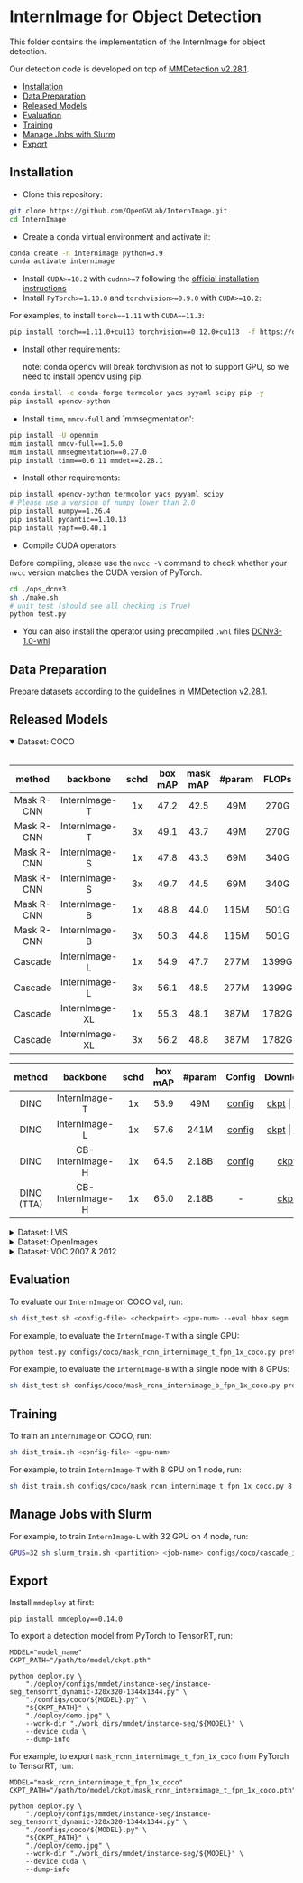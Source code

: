 # InternImage for Object Detection

This folder contains the implementation of the InternImage for object detection.

Our detection code is developed on top of [MMDetection v2.28.1](https://github.com/open-mmlab/mmdetection/tree/v2.28.1).

<!-- TOC -->

- [Installation](#installation)
- [Data Preparation](#data-preparation)
- [Released Models](#released-models)
- [Evaluation](#evaluation)
- [Training](#training)
- [Manage Jobs with Slurm](#manage-jobs-with-slurm)
- [Export](#export)

<!-- TOC -->

## Installation

- Clone this repository:

```bash
git clone https://github.com/OpenGVLab/InternImage.git
cd InternImage
```

- Create a conda virtual environment and activate it:

```bash
conda create -n internimage python=3.9
conda activate internimage
```

- Install `CUDA>=10.2` with `cudnn>=7` following
  the [official installation instructions](https://docs.nvidia.com/cuda/cuda-installation-guide-linux/index.html)
- Install `PyTorch>=1.10.0` and `torchvision>=0.9.0` with `CUDA>=10.2`:

For examples, to install `torch==1.11` with `CUDA==11.3`:

```bash
pip install torch==1.11.0+cu113 torchvision==0.12.0+cu113  -f https://download.pytorch.org/whl/torch_stable.html
```

- Install other requirements:

  note: conda opencv will break torchvision as not to support GPU, so we need to install opencv using pip.

```bash
conda install -c conda-forge termcolor yacs pyyaml scipy pip -y
pip install opencv-python
```

- Install `timm`, `mmcv-full` and \`mmsegmentation':

```bash
pip install -U openmim
mim install mmcv-full==1.5.0
mim install mmsegmentation==0.27.0
pip install timm==0.6.11 mmdet==2.28.1
```

- Install other requirements:

```bash
pip install opencv-python termcolor yacs pyyaml scipy
# Please use a version of numpy lower than 2.0
pip install numpy==1.26.4
pip install pydantic==1.10.13
pip install yapf==0.40.1
```

- Compile CUDA operators

Before compiling, please use the `nvcc -V` command to check whether your `nvcc` version matches the CUDA version of PyTorch.

```bash
cd ./ops_dcnv3
sh ./make.sh
# unit test (should see all checking is True)
python test.py
```

- You can also install the operator using precompiled `.whl` files
  [DCNv3-1.0-whl](https://github.com/OpenGVLab/InternImage/releases/tag/whl_files)

## Data Preparation

Prepare datasets according to the guidelines in [MMDetection v2.28.1](https://github.com/open-mmlab/mmdetection/blob/master/docs/en/1_exist_data_model.md).

## Released Models

<details open>
<summary> Dataset: COCO </summary>
<br>
<div>

|   method   |    backbone    | schd | box mAP | mask mAP | #param | FLOPs |                             Config                              |                                                                                                          Download                                                                                                          |
| :--------: | :------------: | :--: | :-----: | :------: | :----: | :---: | :-------------------------------------------------------------: | :------------------------------------------------------------------------------------------------------------------------------------------------------------------------------------------------------------------------: |
| Mask R-CNN | InternImage-T  |  1x  |  47.2   |   42.5   |  49M   | 270G  | [config](./configs/coco/mask_rcnn_internimage_t_fpn_1x_coco.py) | [ckpt](https://huggingface.co/OpenGVLab/InternImage/resolve/main/mask_rcnn_internimage_t_fpn_1x_coco.pth) \| [log](https://huggingface.co/OpenGVLab/InternImage/resolve/main/mask_rcnn_internimage_t_fpn_1x_coco.log.json) |
| Mask R-CNN | InternImage-T  |  3x  |  49.1   |   43.7   |  49M   | 270G  | [config](./configs/coco/mask_rcnn_internimage_t_fpn_3x_coco.py) | [ckpt](https://huggingface.co/OpenGVLab/InternImage/resolve/main/mask_rcnn_internimage_t_fpn_3x_coco.pth) \| [log](https://huggingface.co/OpenGVLab/InternImage/resolve/main/mask_rcnn_internimage_t_fpn_3x_coco.log.json) |
| Mask R-CNN | InternImage-S  |  1x  |  47.8   |   43.3   |  69M   | 340G  | [config](./configs/coco/mask_rcnn_internimage_s_fpn_1x_coco.py) | [ckpt](https://huggingface.co/OpenGVLab/InternImage/resolve/main/mask_rcnn_internimage_s_fpn_1x_coco.pth) \| [log](https://huggingface.co/OpenGVLab/InternImage/resolve/main/mask_rcnn_internimage_s_fpn_1x_coco.log.json) |
| Mask R-CNN | InternImage-S  |  3x  |  49.7   |   44.5   |  69M   | 340G  | [config](./configs/coco/mask_rcnn_internimage_s_fpn_3x_coco.py) | [ckpt](https://huggingface.co/OpenGVLab/InternImage/resolve/main/mask_rcnn_internimage_s_fpn_3x_coco.pth) \| [log](https://huggingface.co/OpenGVLab/InternImage/resolve/main/mask_rcnn_internimage_s_fpn_3x_coco.log.json) |
| Mask R-CNN | InternImage-B  |  1x  |  48.8   |   44.0   |  115M  | 501G  | [config](./configs/coco/mask_rcnn_internimage_b_fpn_1x_coco.py) | [ckpt](https://huggingface.co/OpenGVLab/InternImage/resolve/main/mask_rcnn_internimage_b_fpn_1x_coco.pth) \| [log](https://huggingface.co/OpenGVLab/InternImage/resolve/main/mask_rcnn_internimage_b_fpn_1x_coco.log.json) |
| Mask R-CNN | InternImage-B  |  3x  |  50.3   |   44.8   |  115M  | 501G  | [config](./configs/coco/mask_rcnn_internimage_b_fpn_3x_coco.py) | [ckpt](https://huggingface.co/OpenGVLab/InternImage/resolve/main/mask_rcnn_internimage_b_fpn_3x_coco.pth) \| [log](https://huggingface.co/OpenGVLab/InternImage/resolve/main/mask_rcnn_internimage_b_fpn_3x_coco.log.json) |
|  Cascade   | InternImage-L  |  1x  |  54.9   |   47.7   |  277M  | 1399G |  [config](./configs/coco/cascade_internimage_l_fpn_1x_coco.py)  |                                                          [ckpt](https://huggingface.co/OpenGVLab/InternImage/resolve/main/cascade_internimage_l_fpn_1x_coco.pth)                                                           |
|  Cascade   | InternImage-L  |  3x  |  56.1   |   48.5   |  277M  | 1399G |  [config](./configs/coco/cascade_internimage_l_fpn_3x_coco.py)  |   [ckpt](https://huggingface.co/OpenGVLab/InternImage/resolve/main/cascade_internimage_l_fpn_3x_coco.pth) \| [log](https://huggingface.co/OpenGVLab/InternImage/resolve/main/cascade_internimage_l_fpn_3x_coco.log.json)   |
|  Cascade   | InternImage-XL |  1x  |  55.3   |   48.1   |  387M  | 1782G | [config](./configs/coco/cascade_internimage_xl_fpn_1x_coco.py)  |  [ckpt](https://huggingface.co/OpenGVLab/InternImage/resolve/main/cascade_internimage_xl_fpn_1x_coco.pth) \| [log](https://huggingface.co/OpenGVLab/InternImage/resolve/main/cascade_internimage_xl_fpn_1x_coco.log.json)  |
|  Cascade   | InternImage-XL |  3x  |  56.2   |   48.8   |  387M  | 1782G | [config](./configs/coco/cascade_internimage_xl_fpn_3x_coco.py)  |  [ckpt](https://huggingface.co/OpenGVLab/InternImage/resolve/main/cascade_internimage_xl_fpn_3x_coco.pth) \| [log](https://huggingface.co/OpenGVLab/InternImage/resolve/main/cascade_internimage_xl_fpn_3x_coco.log.json)  |

|   method   |     backbone     | schd | box mAP | #param |                                     Config                                     |                                                                                                                         Download                                                                                                                         |
| :--------: | :--------------: | :--: | :-----: | :----: | :----------------------------------------------------------------------------: | :------------------------------------------------------------------------------------------------------------------------------------------------------------------------------------------------------------------------------------------------------: |
|    DINO    |  InternImage-T   |  1x  |  53.9   |  49M   |  [config](./configs/coco/dino_4scale_internimage_t_1x_coco_layer_wise_lr.py)   |                    [ckpt](https://huggingface.co/OpenGVLab/InternImage/resolve/main/dino_4scale_internimage_t_1x_coco.pth) \| [log](https://huggingface.co/OpenGVLab/InternImage/resolve/main/dino_4scale_internimage_t_1x_coco.json)                    |
|    DINO    |  InternImage-L   |  1x  |  57.6   |  241M  | [config](./configs/coco/dino_4scale_internimage_l_1x_coco_0.1x_backbone_lr.py) | [ckpt](https://huggingface.co/OpenGVLab/InternImage/resolve/main/dino_4scale_internimage_l_1x_coco_0.1x_backbone_lr.pth) \| [log](https://huggingface.co/OpenGVLab/InternImage/resolve/main/dino_4scale_internimage_l_1x_coco_0.1x_backbone_lr.log.json) |
|    DINO    | CB-InternImage-H |  1x  |  64.5   | 2.18B  |   [config](./configs/coco/dino_4scale_cbinternimage_h_objects365_coco_ss.py)   |                                                                    [ckpt](https://huggingface.co/OpenGVLab/InternImage/resolve/main/dino_4scale_cbinternimage_h_objects365_coco.pth)                                                                     |
| DINO (TTA) | CB-InternImage-H |  1x  |  65.0   | 2.18B  |                                       -                                        |                                                                    [ckpt](https://huggingface.co/OpenGVLab/InternImage/resolve/main/dino_4scale_cbinternimage_h_objects365_coco.pth)                                                                     |

</div>

</details>

<details>
<summary> Dataset: LVIS </summary>
<br>
<div>

| method |     backbone     | minival (ss) | val (ss/ms) | #param |                                       Config                                       |                                                     Download                                                      |
| :----: | :--------------: | :----------: | :---------: | :----: | :--------------------------------------------------------------------------------: | :---------------------------------------------------------------------------------------------------------------: |
|  DINO  | CB-InternImage-H |     65.8     | 62.3 / 63.2 | 2.18B  | [config](./configs/lvis/dino_4scale_cbinternimage_h_objects365_lvis_minival_ss.py) | [ckpt](https://huggingface.co/OpenGVLab/InternImage/resolve/main/dino_4scale_cbinternimage_h_objects365_lvis.pth) |

</div>

</details>

<details>
<summary> Dataset: OpenImages </summary>
<br>
<div>

| method |     backbone     | mAP (ss) | #param |                                         Config                                         |                                                        Download                                                         |
| :----: | :--------------: | :------: | :----: | :------------------------------------------------------------------------------------: | :---------------------------------------------------------------------------------------------------------------------: |
|  DINO  | CB-InternImage-H |   74.1   | 2.18B  | [config](./configs/openimages/dino_4scale_cbinternimage_h_objects365_openimages_ss.py) | [ckpt](https://huggingface.co/OpenGVLab/InternImage/resolve/main/dino_4scale_cbinternimage_h_objects365_openimages.pth) |

</div>

</details>

<details>
<summary> Dataset: VOC 2007 & 2012 </summary>
<br>
<div>

| method |     backbone     | VOC 2007 | VOC 2012 | #param |                                 Config                                  |                                                       Download                                                       |
| :----: | :--------------: | :------: | :------: | :----: | :---------------------------------------------------------------------: | :------------------------------------------------------------------------------------------------------------------: |
|  DINO  | CB-InternImage-H |   94.0   |   97.2   | 2.18B  | [config](./configs/voc/dino_4scale_cbinternimage_h_objects365_voc07.py) | [ckpt](https://huggingface.co/OpenGVLab/InternImage/resolve/main/dino_4scale_cbinternimage_h_objects365_voc0712.pth) |

</div>

</details>

## Evaluation

To evaluate our `InternImage` on COCO val, run:

```bash
sh dist_test.sh <config-file> <checkpoint> <gpu-num> --eval bbox segm
```

For example, to evaluate the `InternImage-T` with a single GPU:

```bash
python test.py configs/coco/mask_rcnn_internimage_t_fpn_1x_coco.py pretrained/mask_rcnn_internimage_t_fpn_1x_coco.pth --eval bbox segm
```

For example, to evaluate the `InternImage-B` with a single node with 8 GPUs:

```bash
sh dist_test.sh configs/coco/mask_rcnn_internimage_b_fpn_1x_coco.py pretrained/mask_rcnn_internimage_b_fpn_1x_coco.py 8 --eval bbox segm
```

## Training

To train an `InternImage` on COCO, run:

```bash
sh dist_train.sh <config-file> <gpu-num>
```

For example, to train `InternImage-T` with 8 GPU on 1 node, run:

```bash
sh dist_train.sh configs/coco/mask_rcnn_internimage_t_fpn_1x_coco.py 8
```

## Manage Jobs with Slurm

For example, to train `InternImage-L` with 32 GPU on 4 node, run:

```bash
GPUS=32 sh slurm_train.sh <partition> <job-name> configs/coco/cascade_internimage_xl_fpn_3x_coco.py work_dirs/cascade_internimage_xl_fpn_3x_coco
```

## Export

Install `mmdeploy` at first:

```shell
pip install mmdeploy==0.14.0
```

To export a detection model from PyTorch to TensorRT, run:

```shell
MODEL="model_name"
CKPT_PATH="/path/to/model/ckpt.pth"

python deploy.py \
    "./deploy/configs/mmdet/instance-seg/instance-seg_tensorrt_dynamic-320x320-1344x1344.py" \
    "./configs/coco/${MODEL}.py" \
    "${CKPT_PATH}" \
    "./deploy/demo.jpg" \
    --work-dir "./work_dirs/mmdet/instance-seg/${MODEL}" \
    --device cuda \
    --dump-info
```

For example, to export `mask_rcnn_internimage_t_fpn_1x_coco` from PyTorch to TensorRT, run:

```shell
MODEL="mask_rcnn_internimage_t_fpn_1x_coco"
CKPT_PATH="/path/to/model/ckpt/mask_rcnn_internimage_t_fpn_1x_coco.pth"

python deploy.py \
    "./deploy/configs/mmdet/instance-seg/instance-seg_tensorrt_dynamic-320x320-1344x1344.py" \
    "./configs/coco/${MODEL}.py" \
    "${CKPT_PATH}" \
    "./deploy/demo.jpg" \
    --work-dir "./work_dirs/mmdet/instance-seg/${MODEL}" \
    --device cuda \
    --dump-info
```
